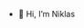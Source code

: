 - 👋 Hi, I’m Niklas
<!---
ChefKeff/ChefKeff is a ✨ special ✨ repository because its `README.md` (this file) appears on your GitHub profile.
You can click the Preview link to take a look at your changes.
--->
